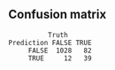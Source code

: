 ## Confusion matrix
```
          Truth
Prediction FALSE TRUE
     FALSE  1028   82
     TRUE     12   39
```
